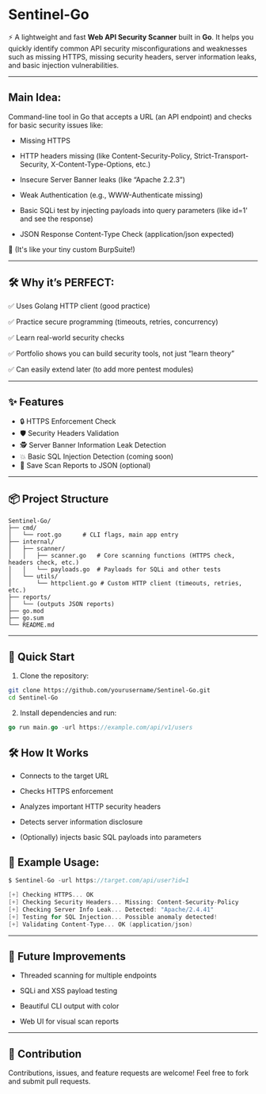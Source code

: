 # Sentinel-Go

⚡ A lightweight and fast **Web API Security Scanner** built in **Go**. It helps you quickly identify common API security misconfigurations and weaknesses such as missing HTTPS, missing security headers, server information leaks, and basic injection vulnerabilities.

---

## Main Idea:
Command-line tool in Go that accepts a URL (an API endpoint) and checks for basic security issues like:

* Missing HTTPS

* HTTP headers missing (like Content-Security-Policy, Strict-Transport-Security, X-Content-Type-Options, etc.)

* Insecure Server Banner leaks (like “Apache 2.2.3”)

* Weak Authentication (e.g., WWW-Authenticate missing)

* Basic SQLi test by injecting payloads into query parameters (like id=1' and see the response)

* JSON Response Content-Type Check (application/json expected)

🔗 (It's like your tiny custom BurpSuite!)

---

## 🛠 Why it’s PERFECT:

✅ Uses Golang HTTP client (good practice)

✅ Practice secure programming (timeouts, retries, concurrency)

✅ Learn real-world security checks

✅ Portfolio shows you can build security tools, not just “learn theory”

✅ Can easily extend later (to add more pentest modules)

--- 

## ✨ Features

- 🔒 HTTPS Enforcement Check
- 🛡 Security Headers Validation
- 🕵️ Server Banner Information Leak Detection
- 💥 Basic SQL Injection Detection (coming soon)
- 📄 Save Scan Reports to JSON (optional)

---

## 📦 Project Structure

```
Sentinel-Go/
├── cmd/
│   └── root.go      # CLI flags, main app entry
├── internal/
│   ├── scanner/
│   │   ├── scanner.go   # Core scanning functions (HTTPS check, headers check, etc.)
│   │   └── payloads.go  # Payloads for SQLi and other tests
│   └── utils/
│       └── httpclient.go # Custom HTTP client (timeouts, retries, etc.)
├── reports/
│   └── (outputs JSON reports)
├── go.mod
├── go.sum
└── README.md
```

---

## 🚀 Quick Start

1. Clone the repository:

```bash
git clone https://github.com/yourusername/Sentinel-Go.git
cd Sentinel-Go
```

2. Install dependencies and run:

```go
go run main.go -url https://example.com/api/v1/users
```

## 🛠 How It Works
* Connects to the target URL

* Checks HTTPS enforcement

* Analyzes important HTTP security headers

* Detects server information disclosure

* (Optionally) injects basic SQL payloads into parameters

## 📜 Example Usage:

```go
$ Sentinel-Go -url https://target.com/api/user?id=1

[+] Checking HTTPS... OK
[+] Checking Security Headers... Missing: Content-Security-Policy
[+] Checking Server Info Leak... Detected: "Apache/2.4.41"
[+] Testing for SQL Injection... Possible anomaly detected!
[+] Validating Content-Type... OK (application/json)
```

---

## 🧩 Future Improvements
* Threaded scanning for multiple endpoints

* SQLi and XSS payload testing

* Beautiful CLI output with color

* Web UI for visual scan reports

---

## 🤝 Contribution
Contributions, issues, and feature requests are welcome!
Feel free to fork and submit pull requests.
